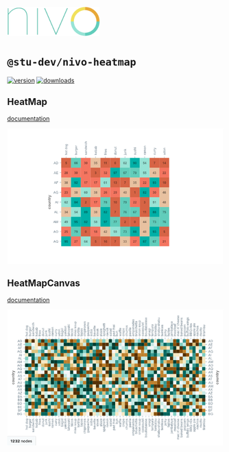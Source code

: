 <a href="https://nivo.rocks"><img alt="nivo" src="https://raw.githubusercontent.com/plouc/nivo/master/nivo.png" width="216" height="68"/></a>

# `@stu-dev/nivo-heatmap`

[![version](https://img.shields.io/npm/v/@stu-dev/nivo-heatmap?style=for-the-badge)](https://www.npmjs.com/package/@stu-dev/nivo-heatmap)
[![downloads](https://img.shields.io/npm/dm/@stu-dev/nivo-heatmap?style=for-the-badge)](https://www.npmjs.com/package/@stu-dev/nivo-heatmap)

## HeatMap

[documentation](http://nivo.rocks/heatmap/)

![HeatMap](https://raw.githubusercontent.com/plouc/nivo/master/website/src/assets/captures/heatmap.png)

## HeatMapCanvas

[documentation](http://nivo.rocks/heatmap/canvas/)

![HeatmapCanvas](https://raw.githubusercontent.com/plouc/nivo/master/website/src/assets/captures/heatmap-canvas.png)
